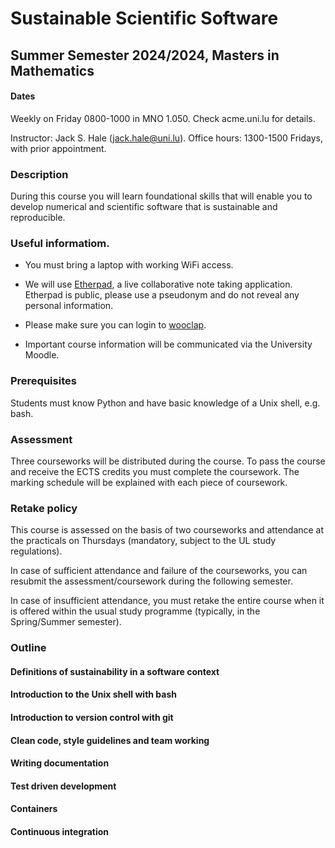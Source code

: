 # Sustainable Scientific Software
## Summer Semester 2024/2024, Masters in Mathematics

#### Dates
Weekly on Friday 0800-1000 in MNO 1.050. Check acme.uni.lu for details.

Instructor: Jack S. Hale ([jack.hale@uni.lu](mailto:jack.hale@uni.lu)). Office
hours: 1300-1500 Fridays, with prior appointment.

### Description

During this course you will learn foundational skills that will enable you to
develop numerical and scientific software that is sustainable and reproducible.

### Useful informatiom.

* You must bring a laptop with working WiFi access.

* We will use [Etherpad](https://pad.carpentries.org/sss2024), a live
  collaborative note taking application. Etherpad is public, please use a
  pseudonym and do not reveal any personal information.

* Please make sure you can login to [wooclap](https://wooclap.com).

* Important course information will be communicated via the University Moodle.

### Prerequisites

Students must know Python and have basic knowledge of a Unix shell, e.g. bash.

### Assessment

Three courseworks will be distributed during the course. To pass the course and
receive the ECTS credits you must complete the coursework. The marking schedule
will be explained with each piece of coursework.

### Retake policy

This course is assessed on the basis of two courseworks and attendance at the
practicals on Thursdays (mandatory, subject to the UL study regulations).

In case of sufficient attendance and failure of the courseworks, you can
resubmit the assessment/coursework during the following semester.

In case of insufficient attendance, you must retake the entire course when it
is offered within the usual study programme (typically, in the Spring/Summer
semester).

### Outline

#### Definitions of sustainability in a software context

#### Introduction to the Unix shell with bash

#### Introduction to version control with git

#### Clean code, style guidelines and team working

#### Writing documentation

#### Test driven development

#### Containers

#### Continuous integration 

